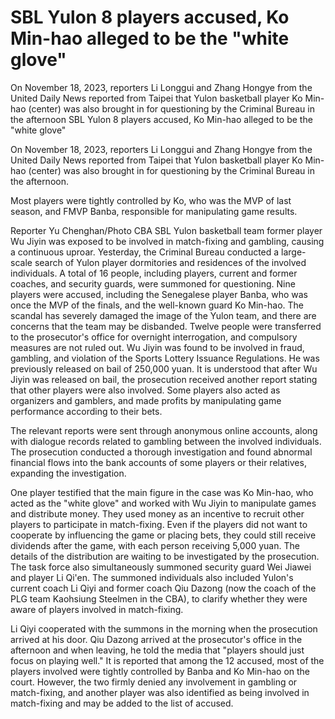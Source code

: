 # SBL Yulon 8 players accused, Ko Min-hao alleged to be the "white glove" 

On November 18, 2023, reporters Li Longgui and Zhang Hongye from the United Daily News reported from Taipei that Yulon basketball player Ko Min-hao (center) was also brought in for questioning by the Criminal Bureau in the afternoon 
 SBL Yulon 8 players accused, Ko Min-hao alleged to be the "white glove" 

On November 18, 2023, reporters Li Longgui and Zhang Hongye from the United Daily News reported from Taipei that Yulon basketball player Ko Min-hao (center) was also brought in for questioning by the Criminal Bureau in the afternoon.

Most players were tightly controlled by Ko, who was the MVP of last season, and FMVP Banba, responsible for manipulating game results.

Reporter Yu Chenghan/Photo CBA SBL Yulon basketball team former player Wu Jiyin was exposed to be involved in match-fixing and gambling, causing a continuous uproar. Yesterday, the Criminal Bureau conducted a large-scale search of Yulon player dormitories and residences of the involved individuals. A total of 16 people, including players, current and former coaches, and security guards, were summoned for questioning. Nine players were accused, including the Senegalese player Banba, who was once the MVP of the finals, and the well-known guard Ko Min-hao. The scandal has severely damaged the image of the Yulon team, and there are concerns that the team may be disbanded. Twelve people were transferred to the prosecutor's office for overnight interrogation, and compulsory measures are not ruled out. Wu Jiyin was found to be involved in fraud, gambling, and violation of the Sports Lottery Issuance Regulations. He was previously released on bail of 250,000 yuan. It is understood that after Wu Jiyin was released on bail, the prosecution received another report stating that other players were also involved. Some players also acted as organizers and gamblers, and made profits by manipulating game performance according to their bets.

The relevant reports were sent through anonymous online accounts, along with dialogue records related to gambling between the involved individuals. The prosecution conducted a thorough investigation and found abnormal financial flows into the bank accounts of some players or their relatives, expanding the investigation.

One player testified that the main figure in the case was Ko Min-hao, who acted as the "white glove" and worked with Wu Jiyin to manipulate games and distribute money. They used money as an incentive to recruit other players to participate in match-fixing. Even if the players did not want to cooperate by influencing the game or placing bets, they could still receive dividends after the game, with each person receiving 5,000 yuan. The details of the distribution are waiting to be investigated by the prosecution. The task force also simultaneously summoned security guard Wei Jiawei and player Li Qi'en. The summoned individuals also included Yulon's current coach Li Qiyi and former coach Qiu Dazong (now the coach of the PLG team Kaohsiung Steelmen in the CBA), to clarify whether they were aware of players involved in match-fixing.

Li Qiyi cooperated with the summons in the morning when the prosecution arrived at his door. Qiu Dazong arrived at the prosecutor's office in the afternoon and when leaving, he told the media that "players should just focus on playing well." It is reported that among the 12 accused, most of the players involved were tightly controlled by Banba and Ko Min-hao on the court. However, the two firmly denied any involvement in gambling or match-fixing, and another player was also identified as being involved in match-fixing and may be added to the list of accused.